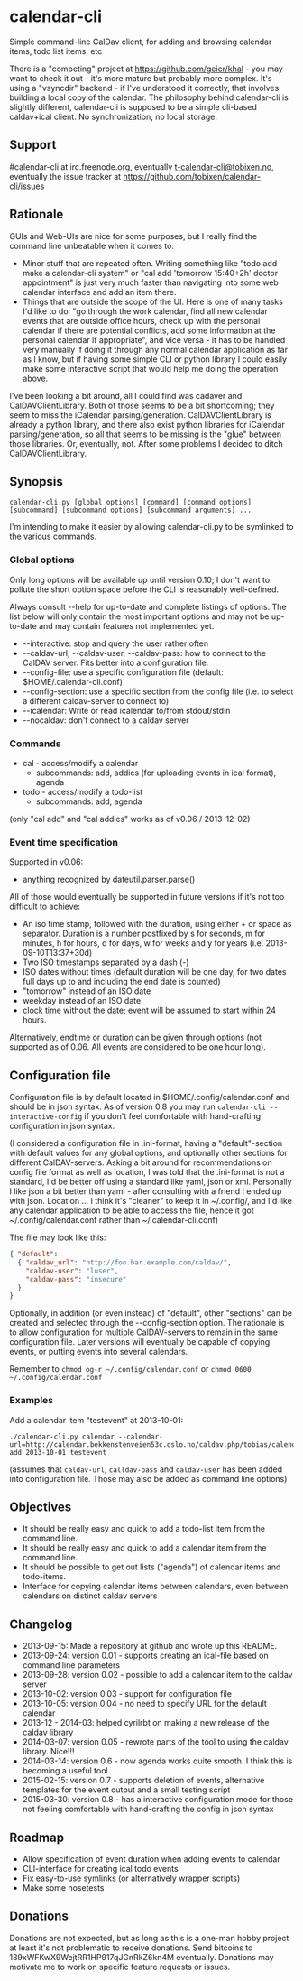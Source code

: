 calendar-cli
============

Simple command-line CalDav client, for adding and browsing calendar items, todo list items, etc

There is a "competing" project at https://github.com/geier/khal - you may want to check it out - it's more mature but probably more complex.  It's using a "vsyncdir" backend - if I've understood it correctly, that involves building a local copy of the calendar.  The philosophy behind calendar-cli is slightly different, calendar-cli is supposed to be a simple cli-based caldav+ical client.  No synchronization, no local storage.

Support
-------

\#calendar-cli at irc.freenode.org, eventually t-calendar-cli@tobixen.no, eventually the issue tracker at https://github.com/tobixen/calendar-cli/issues

Rationale
---------

GUIs and Web-UIs are nice for some purposes, but I really find the command line unbeatable when it comes to:

* Minor stuff that are repeated often.  Writing something like "todo add make a calendar-cli system" or "cal add 'tomorrow 15:40+2h' doctor appointment" is just very much faster than navigating into some web calendar interface and add an item there.
* Things that are outside the scope of the UI.  Here is one of many tasks I'd like to do: "go through the work calendar, find all new calendar events that are outside office hours, check up with the personal calendar if there are potential conflicts, add some information at the personal calendar if appropriate", and vice versa - it has to be handled very manually if doing it through any normal calendar application as far as I know, but if having some simple CLI or python library I could easily make some interactive script that would help me doing the operation above.

I've been looking a bit around, all I could find was cadaver and CalDAVClientLibrary.  Both of those seems to be a bit shortcoming; they seem to miss the iCalendar parsing/generation.  CalDAVClientLibrary is already a python library, and there also exist python libraries for iCalendar parsing/generation, so all that seems to be missing is the "glue" between those libraries.  Or, eventually, not.  After some problems I decided to ditch CalDAVClientLibrary.

Synopsis
--------

    calendar-cli.py [global options] [command] [command options] [subcommand] [subcommand options] [subcommand arguments] ...

I'm intending to make it easier by allowing calendar-cli.py to be symlinked to the various commands.

### Global options

Only long options will be available up until version 0.10; I don't
want to pollute the short option space before the CLI is reasonably
well-defined.

Always consult --help for up-to-date and complete listings of options.
The list below will only contain the most important options and may
not be up-to-date and may contain features not implemented yet.

* --interactive: stop and query the user rather often
* --caldav-url, --caldav-user, --caldav-pass: how to connect to the CalDAV server.  Fits better into a configuration file.
* --config-file: use a specific configuration file (default: $HOME/.calendar-cli.conf)
* --config-section: use a specific section from the config file (i.e. to select a different caldav-server to connect to)
* --icalendar: Write or read icalendar to/from stdout/stdin
* --nocaldav: don't connect to a caldav server

### Commands

* cal - access/modify a calendar
    * subcommands: add, addics (for uploading events in ical format), agenda
* todo - access/modify a todo-list
    * subcommands: add, agenda

(only "cal add" and "cal addics" works as of v0.06 / 2013-12-02)

### Event time specification

Supported in v0.06:

* anything recognized by dateutil.parser.parse()

All of those would eventually be supported in future versions if it's not too difficult to achieve:

* An iso time stamp, followed with the duration, using either + or space as separator.  Duration is a number postfixed by s for seconds, m for minutes, h for hours, d for days, w for weeks and y for years (i.e. 2013-09-10T13:37+30d)
* Two ISO timestamps separated by a dash (-)
* ISO dates without times (default duration will be one day, for two dates full days up to and including the end date is counted)
* "tomorrow" instead of an ISO date
* weekday instead of an ISO date
* clock time without the date; event will be assumed to start within 24 hours.

Alternatively, endtime or duration can be given through options (not supported as of 0.06.  All events are considered to be one hour long).

Configuration file
------------------

Configuration file is by default located in $HOME/.config/calendar.conf and should be in json syntax.  As of version 0.8 you may run `calendar-cli --interactive-config` if you don't feel comfortable with hand-crafting configuration in json syntax.

(I considered a configuration file in .ini-format, having a "default"-section with default values for any global options, and optionally other sections for different CalDAV-servers.  Asking a bit around for recommendations on config file format as well as location, I was told that the .ini-format is not a standard, I'd be better off using a standard like yaml, json or xml.  Personally I like json a bit better than yaml - after consulting with a friend I ended up with json.  Location ... I think it's "cleaner" to keep it in ~/.config/, and I'd like any calendar application to be able to access the file, hence it got ~/.config/calendar.conf rather than ~/.calendar-cli.conf)

The file may look like this:

```json
{ "default": 
  { "caldav_url": "http://foo.bar.example.com/caldav/", 
    "caldav-user": "luser",
    "caldav-pass": "insecure"
  }
}
```

Optionally, in addition (or even instead) of "default", other "sections" can be created and selected through the --config-section option.  The rationale is to allow configuration for multiple CalDAV-servers to remain in the same configuration file.  Later versions will eventually be capable of copying events, or putting events into several calendars.

Remember to `chmod og-r ~/.config/calendar.conf` or `chmod 0600 ~/.config/calendar.conf`

### Examples

Add a calendar item "testevent" at 2013-10-01:

    ./calendar-cli.py calendar --calendar-url=http://calendar.bekkenstenveien53c.oslo.no/caldav.php/tobias/calendar/ add 2013-10-01 testevent

(assumes that `caldav-url`, `calldav-pass` and `caldav-user` has been added into configuration file.  Those may also be added as command line options)

Objectives
----------

* It should be really easy and quick to add a todo-list item from the command line.
* It should be really easy and quick to add a calendar item from the command line.
* It should be possible to get out lists ("agenda") of calendar items and todo-items.
* Interface for copying calendar items between calendars, even between calendars on distinct caldav servers

Changelog
---------

* 2013-09-15: Made a repository at github and wrote up this README.
* 2013-09-24: version 0.01 - supports creating an ical-file based on command line parameters
* 2013-09-28: version 0.02 - possible to add a calendar item to the caldav server
* 2013-10-02: version 0.03 - support for configuration file
* 2013-10-05: version 0.04 - no need to specify URL for the default calendar
* 2013-12 - 2014-03: helped cyrilrbt on making a new release of the caldav library
* 2014-03-07: version 0.05 - rewrote parts of the tool to using the caldav library.  Nice!!!
* 2014-03-14: version 0.6 - now agenda works quite smooth.  I think this is becoming a useful tool.
* 2015-02-15: version 0.7 - supports deletion of events, alternative templates for the event output and a small testing script
* 2015-03-30: version 0.8 - has a interactive configuration mode for those not feeling comfortable with hand-crafting the config in json syntax

Roadmap
-------
* Allow specification of event duration when adding events to calendar
* CLI-interface for creating ical todo events
* Fix easy-to-use symlinks (or alternatively wrapper scripts)
* Make some nosetests

Donations
---------
Donations are not expected, but as long as this is a one-man hobby project at least it's not problematic to receive donations.  Send bitcoins to 139xWFKwX9WejtRR1HP917qJGnRkZ6kn4M eventually.  Donations may motivate me to work on specific feature requests or issues.
